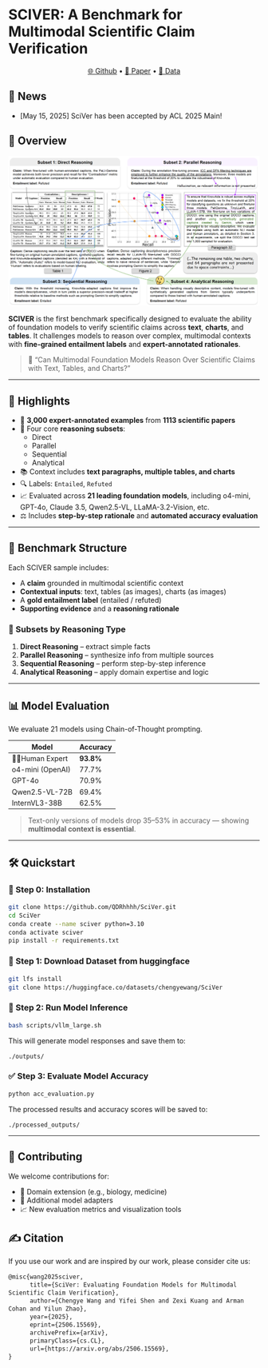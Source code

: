 # SCIVER: A Benchmark for Multimodal Scientific Claim Verification

<p align="center">
  <a href="https://github.com/QDRhhhh/SciVer">🌐 Github</a> •
  <a href="https://arxiv.org/abs/2506.15569">📖 Paper</a> •
  <a href="https://huggingface.co/datasets/chengyewang/SciVer">🤗 Data</a>
</p>

## 📰 News
- [May 15, 2025] SciVer has been accepted by ACL 2025 Main!

## 👋 Overview

![image-20250603111710602](./README.assets/image-20250603111710602.png)

**SCIVER** is the first benchmark specifically designed to evaluate the ability of foundation models to verify scientific claims across **text**, **charts**, and **tables**. It challenges models to reason over complex, multimodal contexts with **fine-grained entailment labels** and **expert-annotated rationales**.

> 📌 “Can Multimodal Foundation Models Reason Over Scientific Claims with Text, Tables, and Charts?”

------

## 🌟 Highlights

- 🧪 **3,000 expert-annotated examples** from **1113 scientific papers**
- 🧠 Four core **reasoning subsets**:
  - Direct
  - Parallel
  - Sequential
  - Analytical
- 📚 Context includes **text paragraphs, multiple tables, and charts**
- 🔍 Labels: `Entailed`, `Refuted`
- 📈 Evaluated across **21 leading foundation models**, including o4-mini, GPT-4o, Claude 3.5, Qwen2.5-VL, LLaMA-3.2-Vision, etc.
- ⚖️ Includes **step-by-step rationale** and **automated accuracy evaluation**

------

## 🧩 Benchmark Structure

Each SCIVER sample includes:

- A **claim** grounded in multimodal scientific context
- **Contextual inputs**: text, tables (as images), charts (as images)
- A **gold entailment label** (entailed / refuted)
- **Supporting evidence** and a **reasoning rationale**

### 🧠 Subsets by Reasoning Type

1. **Direct Reasoning** – extract simple facts
2. **Parallel Reasoning** – synthesize info from multiple sources
3. **Sequential Reasoning** – perform step-by-step inference
4. **Analytical Reasoning** – apply domain expertise and logic

------

## 📊 Model Evaluation

We evaluate 21 models using Chain-of-Thought prompting.

| Model            | Accuracy  |
| ---------------- | --------- |
| 🧑‍🔬Human Expert   | **93.8%** |
| o4-mini (OpenAI) | 77.7%     |
| GPT-4o           | 70.9%     |
| Qwen2.5-VL-72B   | 69.4%     |
| InternVL3-38B    | 62.5%     |

> Text-only versions of models drop 35–53% in accuracy — showing **multimodal context is essential**.

------

## 🛠️ Quickstart

### 🔁 Step 0: Installation

```bash
git clone https://github.com/QDRhhhh/SciVer.git
cd SciVer
conda create --name sciver python=3.10
conda activate sciver
pip install -r requirements.txt
```

### 🔁 Step 1: Download Dataset from huggingface

```bash
git lfs install
git clone https://huggingface.co/datasets/chengyewang/SciVer
```

### 🔁 Step 2: Run Model Inference

```bash
bash scripts/vllm_large.sh
```

This will generate model responses and save them to:

```
./outputs/
```

### ✅ Step 3: Evaluate Model Accuracy

```bash
python acc_evaluation.py
```

The processed results and accuracy scores will be saved to:

```
./processed_outputs/
```

------

## 🤝 Contributing

We welcome contributions for:

- 🧬 Domain extension (e.g., biology, medicine)
- 🔧 Additional model adapters
- 📈 New evaluation metrics and visualization tools

## ✍️ Citation

If you use our work and are inspired by our work, please consider cite us:

```
@misc{wang2025sciver,
      title={SciVer: Evaluating Foundation Models for Multimodal Scientific Claim Verification}, 
      author={Chengye Wang and Yifei Shen and Zexi Kuang and Arman Cohan and Yilun Zhao},
      year={2025},
      eprint={2506.15569},
      archivePrefix={arXiv},
      primaryClass={cs.CL},
      url={https://arxiv.org/abs/2506.15569}, 
}
```

